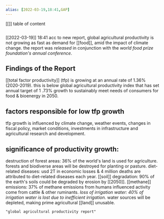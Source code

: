 ```yaml
---
alias: [2022-03-19,18:41,GAP]
---
```

[[]]
table of content
```toc
```

[[2022-03-19]] 18:41
acc to new report, global agricultural productivity is not growing as fast as demand for [[food]], amid the impact of climate change.
the report was *released* in conjunction with the *world food prize foundation's annual conference*.
## Findings of the Report
[[total factor productivity]] (tfp) is growing at an annual rate of 1.36% (2020-2019).
this is below global agricultural productivity index that has set annual target of 1 .73% growth to sustainably meet needs of consumers for food & bioenergy in 2050.
## factors responsible for low tfp growth
tfp growth is influenced by climate change, weather events, changes in fiscal policy, market conditions, investments in infrastructure and agricultural research and development.
## significance of productivity growth:
destruction of forest areas: 36% of the world's land is used for agriculture. forests and biodiverse areas will be destroyed for planting or pasture.
diet-related diseases: usd 2T in economic losses & 4 million deaths are attributed to diet-related diseases each year.
[[soil]] degradation: 90% of the earth's soils could be degraded by erosion by [[2050]].
[[methane]] emissions: 37% of methane emissions from humans influenced activity come from cattle & other ruminants.
*loss of irrigation water: 40% of irrigation water is lost due to inefficient irrigation.*
water sources will be depleted, making prime agricultural [[land]] unusable.
```query
"global agricultural productivity report"
```